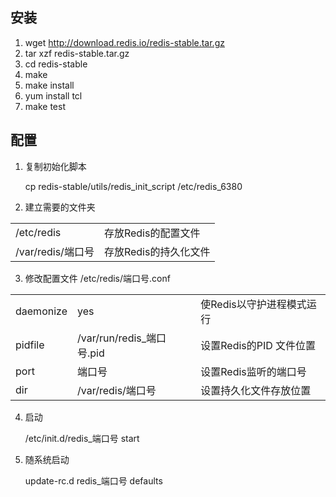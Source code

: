 ## 安装

1. wget http://download.redis.io/redis-stable.tar.gz
2. tar xzf redis-stable.tar.gz
3. cd redis-stable
4. make
5. make install
6. yum install tcl
7. make test

## 配置

1. 复制初始化脚本
   
   cp redis-stable/utils/redis_init_script /etc/redis_6380
2. 建立需要的文件夹

|    |  |
|----  | ----  |
| /etc/redis | 存放Redis的配置文件|
| /var/redis/端口号 | 存放Redis的持久化文件|


3. 修改配置文件 /etc/redis/端口号.conf

|     |   |   |
|  ----  | ----  | ---- |
| daemonize | yes | 使Redis以守护进程模式运行|
| pidfile   | /var/run/redis_端口号.pid | 设置Redis的PID 文件位置 |
| port | 端口号 | 设置Redis监听的端口号 |
| dir  | /var/redis/端口号 | 设置持久化文件存放位置

4. 启动
   
    /etc/init.d/redis_端口号 start

5. 随系统启动

   update-rc.d redis_端口号 defaults



